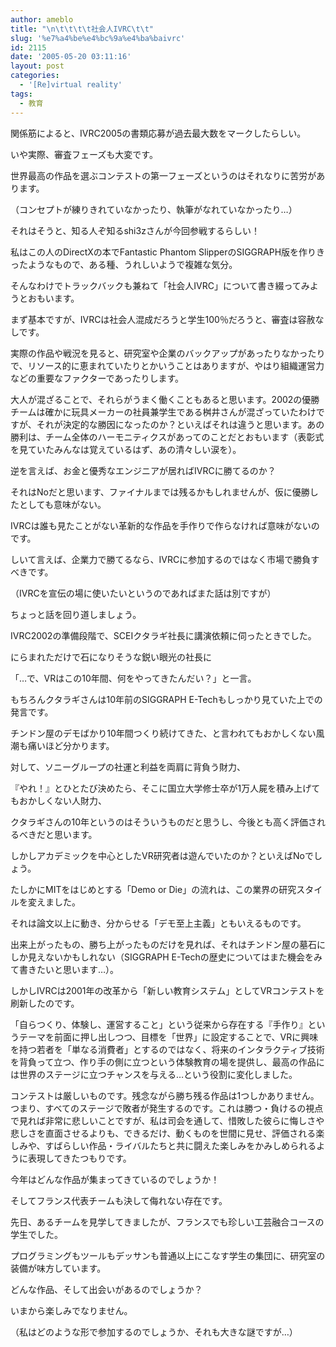 ```yaml
---
author: ameblo
title: "\n\t\t\t\t社会人IVRC\t\t"
slug: '%e7%a4%be%e4%bc%9a%e4%ba%baivrc'
id: 2115
date: '2005-05-20 03:11:16'
layout: post
categories:
  - '[Re]virtual reality'
tags:
  - 教育
---
```


関係筋によると、IVRC2005の書類応募が過去最大数をマークしたらしい。

いや実際、審査フェーズも大変です。

世界最高の作品を選ぶコンテストの第一フェーズというのはそれなりに苦労があります。

（コンセプトが練りきれていなかったり、執筆がなれていなかったり…）

それはそうと、知る人ぞ知るshi3zさんが今回参戦するらしい！

私はこの人のDirectXの本でFantastic Phantom SlipperのSIGGRAPH版を作りきったようなもので、ある種、うれしいようで複雑な気分。

そんなわけでトラックバックも兼ねて「社会人IVRC」について書き綴ってみようとおもいます。

まず基本ですが、IVRCは社会人混成だろうと学生100％だろうと、審査は容赦なしです。

実際の作品や戦況を見ると、研究室や企業のバックアップがあったりなかったりで、リソース的に恵まれていたりとかいうことはありますが、やはり組織運営力などの重要なファクターであったりします。

大人が混ざることで、それらがうまく働くこともあると思います。2002の優勝チームは確かに玩具メーカーの社員兼学生である桝井さんが混ざっていたわけですが、それが決定的な勝因になったのか？といえばそれは違うと思います。あの勝利は、チーム全体のハーモニティクスがあってのことだとおもいます（表彰式を見ていたみんなは覚えているはず、あの清々しい涙を）。

逆を言えば、お金と優秀なエンジニアが居ればIVRCに勝てるのか？

それはNoだと思います、ファイナルまでは残るかもしれませんが、仮に優勝したとしても意味がない。

IVRCは誰も見たことがない革新的な作品を手作りで作らなければ意味がないのです。

しいて言えば、企業力で勝てるなら、IVRCに参加するのではなく市場で勝負すべきです。

（IVRCを宣伝の場に使いたいというのであればまた話は別ですが）

ちょっと話を回り道しましょう。

IVRC2002の準備段階で、SCEIクタラギ社長に講演依頼に伺ったときでした。

にらまれただけで石になりそうな鋭い眼光の社長に

「…で、VRはこの10年間、何をやってきたんだい？」と一言。

もちろんクタラギさんは10年前のSIGGRAPH E-Techもしっかり見ていた上での発言です。

チンドン屋のデモばかり10年間つくり続けてきた、と言われてもおかしくない風潮も痛いほど分かります。

対して、ソニーグループの社運と利益を両肩に背負う財力、

『やれ！』とひとたび決めたら、そこに国立大学修士卒が1万人屍を積み上げてもおかしくない人財力、

クタラギさんの10年というのはそういうものだと思うし、今後とも高く評価されるべきだと思います。

しかしアカデミックを中心としたVR研究者は遊んでいたのか？といえばNoでしょう。

たしかにMITをはじめとする「Demo or Die」の流れは、この業界の研究スタイルを変えました。

それは論文以上に動き、分からせる「デモ至上主義」ともいえるものです。

出来上がったもの、勝ち上がったものだけを見れば、それはチンドン屋の墓石にしか見えないかもしれない（SIGGRAPH E-Techの歴史についてはまた機会をみて書きたいと思います…）。

しかしIVRCは2001年の改革から「新しい教育システム」としてVRコンテストを刷新したのです。

「自らつくり、体験し、運営すること」という従来から存在する『手作り』というテーマを前面に押し出しつつ、目標を「世界」に設定することで、VRに興味を持つ若者を「単なる消費者」とするのではなく、将来のインタラクティブ技術を背負って立つ、作り手の側に立つという体験教育の場を提供し、最高の作品には世界のステージに立つチャンスを与える…という役割に変化しました。

コンテストは厳しいものです。残念ながら勝ち残る作品は1つしかありません。つまり、すべてのステージで敗者が発生するのです。これは勝つ・負けるの視点で見れば非常に悲しいことですが、私は司会を通して、惜敗した彼らに悔しさや悲しさを直面させるよりも、できるだけ、動くものを世間に見せ、評価される楽しみや、すばらしい作品・ライバルたちと共に闘えた楽しみをかみしめられるように表現してきたつもりです。

今年はどんな作品が集まってきているのでしょうか！

そしてフランス代表チームも決して侮れない存在です。

先日、あるチームを見学してきましたが、フランスでも珍しい工芸融合コースの学生でした。

プログラミングもツールもデッサンも普通以上にこなす学生の集団に、研究室の装備が味方しています。

どんな作品、そして出会いがあるのでしょうか？

いまから楽しみでなりません。

（私はどのような形で参加するのでしょうか、それも大きな謎ですが…）